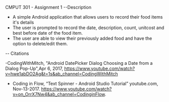 CMPUT 301 - Assignment 1
--Description

 * A simple Android application that allows users to record their food items it's details
 * The user is prompted to record the date, description, count, unitcost and best before date of the food item.
 * The user are able to view their previously added food and have the option to delete/edit them.



-- Citations

-CodingWithMitch, "Android DatePicker Dialog Choosing a Date from a Dialog Pop-Up",Apr 6, 2017,  https://www.youtube.com/watch?v=hwe1abDO2Ag&t=1s&ab_channel=CodingWithMitch
- Coding in Flow, “Text Spinner - Android Studio Tutorial” youtube.com, Nov-13-2017.  https://www.youtube.com/watch?v=on_OrrX7Nw4&ab_channel=CodinginFlow.

 
